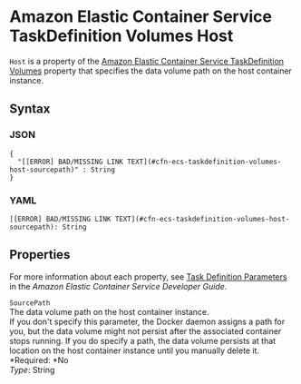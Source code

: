# Amazon Elastic Container Service TaskDefinition Volumes Host<a name="aws-properties-ecs-taskdefinition-volumes-host"></a>

`Host` is a property of the [Amazon Elastic Container Service TaskDefinition Volumes](aws-properties-ecs-taskdefinition-volumes.md) property that specifies the data volume path on the host container instance\.

## Syntax<a name="w3ab2c21c14d731b5"></a>

### JSON<a name="aws-properties-ecs-taskdefinition-volumes-host-syntax.json"></a>

```
{
  "[[ERROR] BAD/MISSING LINK TEXT](#cfn-ecs-taskdefinition-volumes-host-sourcepath)" : String
}
```

### YAML<a name="aws-properties-ecs-taskdefinition-volumes-host-syntax.yaml"></a>

```
[[ERROR] BAD/MISSING LINK TEXT](#cfn-ecs-taskdefinition-volumes-host-sourcepath): String
```

## Properties<a name="w3ab2c21c14d731b7"></a>

For more information about each property, see [Task Definition Parameters](http://docs.aws.amazon.com/AmazonECS/latest/developerguide//task_definition_parameters.html) in the *Amazon Elastic Container Service Developer Guide*\.

`SourcePath`  
The data volume path on the host container instance\.  
If you don't specify this parameter, the Docker daemon assigns a path for you, but the data volume might not persist after the associated container stops running\. If you do specify a path, the data volume persists at that location on the host container instance until you manually delete it\.  
*Required: *No  
*Type*: String